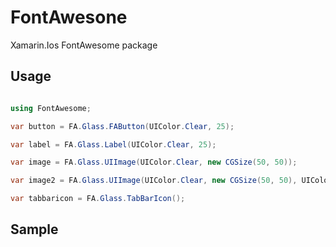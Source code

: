 # FontAwesone
Xamarin.Ios FontAwesome package

## Usage

```C#

using FontAwesome;

var button = FA.Glass.FAButton(UIColor.Clear, 25);

var label = FA.Glass.Label(UIColor.Clear, 25);

var image = FA.Glass.UIImage(UIColor.Clear, new CGSize(50, 50));

var image2 = FA.Glass.UIImage(UIColor.Clear, new CGSize(50, 50), UIColor.Black, UIColor.Clear);

var tabbaricon = FA.Glass.TabBarIcon();

```

## Sample

[FAViewController]: https://github.com/lduchosal/FontAwesone/blob/master/FontAwesome/FAViewController.png
